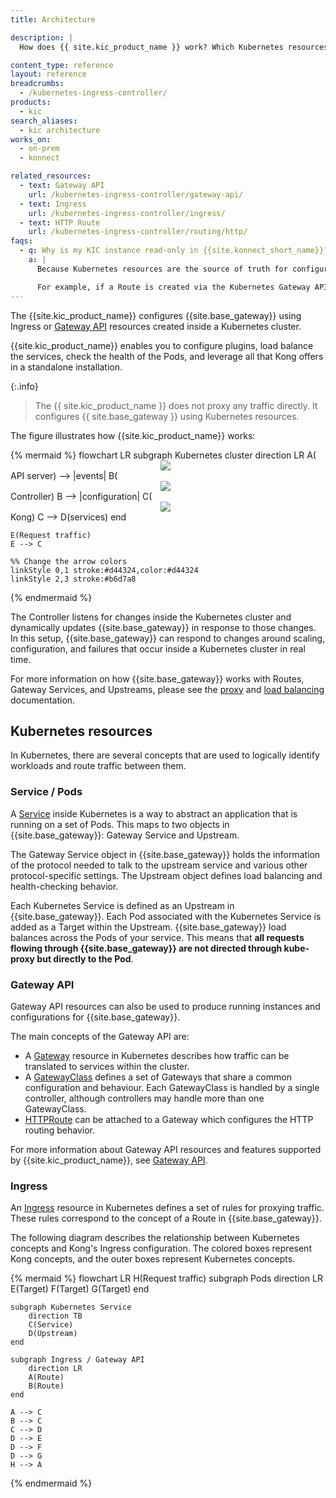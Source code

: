 ```yaml
---
title: Architecture

description: |
  How does {{ site.kic_product_name }} work? Which Kubernetes resources does it interact with?

content_type: reference
layout: reference
breadcrumbs:
  - /kubernetes-ingress-controller/
products:
  - kic
search_aliases:
  - kic architecture
works_on:
  - on-prem
  - konnect

related_resources:
  - text: Gateway API
    url: /kubernetes-ingress-controller/gateway-api/
  - text: Ingress
    url: /kubernetes-ingress-controller/ingress/
  - text: HTTP Route
    url: /kubernetes-ingress-controller/routing/http/
faqs:
  - q: Why is my KIC instance read-only in {{site.konnect_short_name}}?
    a: |
      Because Kubernetes resources are the source of truth for configuring {{ site.base_gateway }} in Kubernetes, the KIC instance configuration in {{site.konnect_short_name}} is marked as read-only. This prevents configuration drift in {{ site.base_gateway }} caused by changes made outside the Ingress or Kubernetes Gateway API.

      For example, if a Route is created via the Kubernetes Gateway API and then modified in {{site.base_gateway}}, those changes wouldn't be reflected in the CRD and would conflict with the desired state defined in the CRD.
---
```


The {{site.kic_product_name}} configures {{site.base_gateway}} using Ingress or [Gateway API](https://gateway-api.sigs.k8s.io/) resources created inside a Kubernetes cluster.

{{site.kic_product_name}} enables you to configure plugins, load balance the services, check the health of the Pods, and leverage all that Kong offers in a standalone installation.

{:.info}
> The {{ site.kic_product_name }} does not proxy any traffic directly. It configures {{ site.base_gateway }} using Kubernetes resources.

The figure illustrates how {{site.kic_product_name}} works:

<!--vale off-->
{% mermaid %}
flowchart LR
    subgraph Kubernetes cluster
        direction LR
        A(<img src="/assets/icons/kubernetes.svg" style="max-width:25px; display:block; margin:0 auto;" /> API server) --> |events| B(<img src="/assets/icons/KogoBlue.svg" style="max-width:25px; display:block; margin:0 auto;" />Controller)
        B --> |configuration| C(<img src="/assets/icons/KogoBlue.svg" style="max-width:25px; display:block; margin:0 auto;"/>Kong)
        C --> D(services)
    end

    E(Request traffic)
    E --> C

    %% Change the arrow colors
    linkStyle 0,1 stroke:#d44324,color:#d44324  
    linkStyle 2,3 stroke:#b6d7a8
{% endmermaid %}
<!--vale on-->

The Controller listens for changes inside the Kubernetes cluster and dynamically updates {{site.base_gateway}} in response to those changes. 
In this setup, {{site.base_gateway}} can respond to changes around scaling, configuration, and failures that occur inside a Kubernetes cluster in real time.

For more information on how {{site.base_gateway}} works with Routes, Gateway Services, and Upstreams,
please see the [proxy](/gateway/traffic-control/proxying/) and [load balancing](/gateway/load-balancing/) documentation.

## Kubernetes resources

In Kubernetes, there are several concepts that are used to logically identify workloads and route traffic between them.

### Service / Pods

A [Service](https://kubernetes.io/docs/concepts/services-networking/service/) inside Kubernetes is a way to abstract an application that is running on a set of Pods. This maps to two objects in {{site.base_gateway}}: Gateway Service and Upstream.

The Gateway Service object in {{site.base_gateway}} holds the information of the protocol needed to talk to the upstream service and various other protocol-specific settings. The Upstream object defines load balancing and health-checking behavior.

Each Kubernetes Service is defined as an Upstream in {{site.base_gateway}}. Each Pod associated with the Kubernetes Service is added as a Target within the Upstream. {{site.base_gateway}} load balances across the Pods of your service. This means that **all requests flowing through {{site.base_gateway}} are not directed through kube-proxy but directly to the Pod**.


### Gateway API

Gateway API resources can also be used to produce running instances and configurations for {{site.base_gateway}}.

The main concepts of the Gateway API are:

- A [Gateway](https://gateway-api.sigs.k8s.io/concepts/api-overview/#gateway) resource in Kubernetes describes how traffic
  can be translated to services within the cluster.
- A [GatewayClass](https://gateway-api.sigs.k8s.io/concepts/api-overview/#gatewayclass) defines a set of Gateways that share
  a common configuration and behaviour.
  Each GatewayClass is handled by a single controller, although controllers
  may handle more than one GatewayClass.
- [HTTPRoute](/kubernetes-ingress-controller/routing/http/) can be attached to a Gateway which
  configures the HTTP routing behavior.

For more information about Gateway API resources and features supported by {{site.kic_product_name}}, see
[Gateway API](/kubernetes-ingress-controller/gateway-api).


### Ingress

An [Ingress](https://kubernetes.io/docs/concepts/services-networking/ingress/) resource in Kubernetes defines a set of rules for proxying traffic. These rules correspond to the concept of a Route in {{site.base_gateway}}.

The following diagram describes the relationship between Kubernetes concepts and Kong's Ingress configuration. The colored boxes represent Kong concepts, and the outer boxes represent Kubernetes concepts.

<!--vale off-->
{% mermaid %}
flowchart LR
    H(Request traffic)
    subgraph Pods
        direction LR
        E(Target)
        F(Target)
        G(Target)
    end

    subgraph Kubernetes Service
        direction TB
        C(Service)
        D(Upstream)
    end
    
    subgraph Ingress / Gateway API
        direction LR
        A(Route)
        B(Route)
    end

    A --> C
    B --> C
    C --> D
    D --> E
    D --> F
    D --> G
    H --> A
{% endmermaid %}
<!--vale on-->

